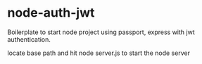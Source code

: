 # node-auth-jwt
Boilerplate to start node project using passport, express with jwt authentication.

locate base path and hit node server.js to start the node server
